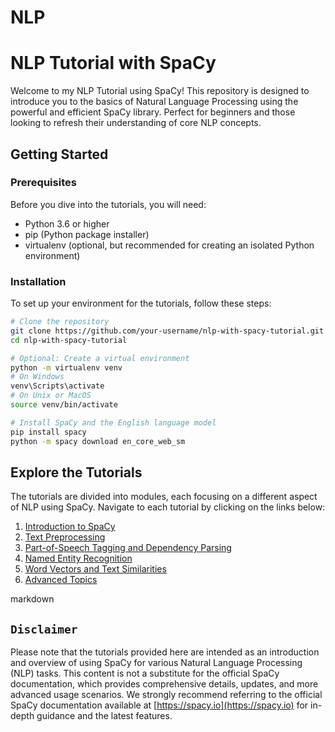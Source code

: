 # NLP

# NLP Tutorial with SpaCy

Welcome to my NLP Tutorial using SpaCy! This repository is designed to introduce you to the basics of Natural Language Processing using the powerful and efficient SpaCy library. Perfect for beginners and those looking to refresh their understanding of core NLP concepts.

## Getting Started

### Prerequisites

Before you dive into the tutorials, you will need:
- Python 3.6 or higher
- pip (Python package installer)
- virtualenv (optional, but recommended for creating an isolated Python environment)

### Installation

To set up your environment for the tutorials, follow these steps:

```bash
# Clone the repository
git clone https://github.com/your-username/nlp-with-spacy-tutorial.git
cd nlp-with-spacy-tutorial

# Optional: Create a virtual environment
python -m virtualenv venv
# On Windows
venv\Scripts\activate
# On Unix or MacOS
source venv/bin/activate

# Install SpaCy and the English language model
pip install spacy
python -m spacy download en_core_web_sm
```

 ## Explore the Tutorials

The tutorials are divided into modules, each focusing on a different aspect of NLP using SpaCy. Navigate to each tutorial by clicking on the links below:

1. [Introduction to SpaCy](tutorial/01_Introduction.md)
2. [Text Preprocessing](tutorial/02_Text_Preprocessing.md)
3. [Part-of-Speech Tagging and Dependency Parsing](tutorial/03_POS_and_Parsing.md)
4. [Named Entity Recognition](tutorial/04_NER.md)
5. [Word Vectors and Text Similarities](tutorial/05_Vectors_and_Similarity.md)
6. [Advanced Topics](tutorial/06_Advanced_Topics.md)



markdown
## `Disclaimer`

Please note that the tutorials provided here are intended as an introduction and overview of using SpaCy for various Natural Language Processing (NLP) tasks. This content is not a substitute for the official SpaCy documentation, which provides comprehensive details, updates, and more advanced usage scenarios. We strongly recommend referring to the official SpaCy documentation available at [https://spacy.io](https://spacy.io) for in-depth guidance and the latest features.

